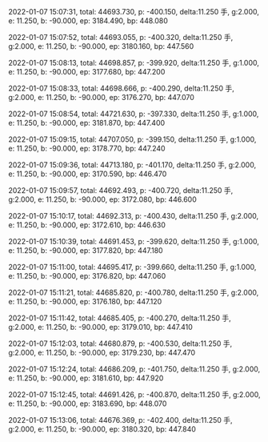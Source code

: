 2022-01-07 15:07:31, total: 44693.730, p: -400.150, delta:11.250 手, g:2.000, e: 11.250, b: -90.000, ep: 3184.490, bp: 448.080

2022-01-07 15:07:52, total: 44693.055, p: -400.320, delta:11.250 手, g:2.000, e: 11.250, b: -90.000, ep: 3180.160, bp: 447.560

2022-01-07 15:08:13, total: 44698.857, p: -399.920, delta:11.250 手, g:1.000, e: 11.250, b: -90.000, ep: 3177.680, bp: 447.200

2022-01-07 15:08:33, total: 44698.666, p: -400.290, delta:11.250 手, g:2.000, e: 11.250, b: -90.000, ep: 3176.270, bp: 447.070

2022-01-07 15:08:54, total: 44721.630, p: -397.330, delta:11.250 手, g:1.000, e: 11.250, b: -90.000, ep: 3181.870, bp: 447.400

2022-01-07 15:09:15, total: 44707.050, p: -399.150, delta:11.250 手, g:1.000, e: 11.250, b: -90.000, ep: 3178.770, bp: 447.240

2022-01-07 15:09:36, total: 44713.180, p: -401.170, delta:11.250 手, g:2.000, e: 11.250, b: -90.000, ep: 3170.590, bp: 446.470

2022-01-07 15:09:57, total: 44692.493, p: -400.720, delta:11.250 手, g:2.000, e: 11.250, b: -90.000, ep: 3172.080, bp: 446.600

2022-01-07 15:10:17, total: 44692.313, p: -400.430, delta:11.250 手, g:2.000, e: 11.250, b: -90.000, ep: 3172.610, bp: 446.630

2022-01-07 15:10:39, total: 44691.453, p: -399.620, delta:11.250 手, g:1.000, e: 11.250, b: -90.000, ep: 3177.820, bp: 447.180

2022-01-07 15:11:00, total: 44695.417, p: -399.660, delta:11.250 手, g:1.000, e: 11.250, b: -90.000, ep: 3176.820, bp: 447.060

2022-01-07 15:11:21, total: 44685.820, p: -400.780, delta:11.250 手, g:2.000, e: 11.250, b: -90.000, ep: 3176.180, bp: 447.120

2022-01-07 15:11:42, total: 44685.405, p: -400.270, delta:11.250 手, g:2.000, e: 11.250, b: -90.000, ep: 3179.010, bp: 447.410

2022-01-07 15:12:03, total: 44680.879, p: -400.530, delta:11.250 手, g:2.000, e: 11.250, b: -90.000, ep: 3179.230, bp: 447.470

2022-01-07 15:12:24, total: 44686.209, p: -401.750, delta:11.250 手, g:2.000, e: 11.250, b: -90.000, ep: 3181.610, bp: 447.920

2022-01-07 15:12:45, total: 44691.426, p: -400.870, delta:11.250 手, g:2.000, e: 11.250, b: -90.000, ep: 3183.690, bp: 448.070

2022-01-07 15:13:06, total: 44676.369, p: -402.400, delta:11.250 手, g:2.000, e: 11.250, b: -90.000, ep: 3180.320, bp: 447.840